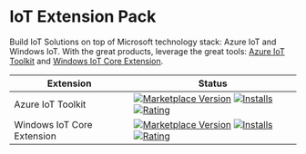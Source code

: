 # IoT Extension Pack

Build IoT Solutions on top of Microsoft technology stack: Azure IoT and Windows IoT. With the great products, leverage the great tools: [Azure IoT Toolkit](https://marketplace.visualstudio.com/items?itemName=formulahendry.azure-iot-toolkit) and [Windows IoT Core Extension](https://marketplace.visualstudio.com/items?itemName=ms-iot.windowsiot).

| Extension | Status |
| --------- | ------ |
| Azure IoT Toolkit | [![Marketplace Version](https://vsmarketplacebadge.apphb.com/version-short/formulahendry.azure-iot-toolkit.svg)](https://marketplace.visualstudio.com/items?itemName=formulahendry.azure-iot-toolkit) [![Installs](https://vsmarketplacebadge.apphb.com/installs/formulahendry.azure-iot-toolkit.svg)](https://marketplace.visualstudio.com/items?itemName=formulahendry.azure-iot-toolkit) [![Rating](https://vsmarketplacebadge.apphb.com/rating-short/formulahendry.azure-iot-toolkit.svg)](https://marketplace.visualstudio.com/items?itemName=formulahendry.azure-iot-toolkit) |
| Windows IoT Core Extension | [![Marketplace Version](https://vsmarketplacebadge.apphb.com/version-short/ms-iot.windowsiot.svg)](https://marketplace.visualstudio.com/items?itemName=ms-iot.windowsiot) [![Installs](https://vsmarketplacebadge.apphb.com/installs/ms-iot.windowsiot.svg)](https://marketplace.visualstudio.com/items?itemName=ms-iot.windowsiot) [![Rating](https://vsmarketplacebadge.apphb.com/rating-short/ms-iot.windowsiot.svg)](https://marketplace.visualstudio.com/items?itemName=ms-iot.windowsiot) |